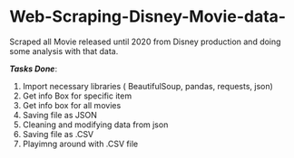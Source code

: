 # Web-Scraping-Disney-Movie-data-
Scraped all Movie released until 2020 from Disney production and doing some analysis with that data.

_**Tasks Done**_:
1. Import necessary libraries ( BeautifulSoup, pandas, requests, json)
2. Get info Box for specific item
3. Get info box for all movies 
4. Saving file as JSON
5. Cleaning and modifying data from json
6. Saving file as .CSV
7. Playimng around with .CSV file

    
